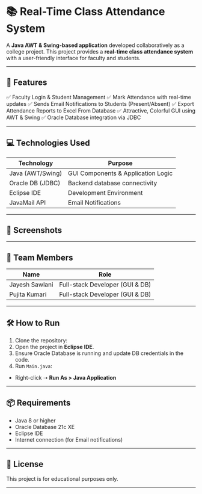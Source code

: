# 📚 Real-Time Class Attendance System

A **Java AWT & Swing-based application** developed collaboratively as a college project. This project provides a **real-time class attendance system** with a user-friendly interface for faculty and students.

---

## 🚀 Features
✅ Faculty Login & Student Management
✅ Mark Attendance with real-time updates
✅ Sends Email Notifications to Students (Present/Absent)
✅ Export Attendance Reports to Excel From Database
✅ Attractive, Colorful GUI using AWT & Swing
✅ Oracle Database integration via JDBC

---

## 💻 Technologies Used
| Technology      | Purpose                               |
|-----------------|---------------------------------------|
| Java (AWT/Swing)| GUI Components & Application Logic    |
| Oracle DB (JDBC)| Backend database connectivity         |
| Eclipse IDE      | Development Environment               |
| JavaMail API     | Email Notifications                  |

---

## 📸 Screenshots


---

## 👥 Team Members
| Name            | Role                          |
|-----------------|---------------------------------|
| Jayesh Sawlani  | Full-stack Developer (GUI & DB)|
| Pujita Kumari   | Full-stack Developer (GUI & DB)|


---

## 🛠️ How to Run
1. Clone the repository:
2. Open the project in **Eclipse IDE**.
3. Ensure Oracle Database is running and update DB credentials in the code.
4. Run `Main.java`:
- Right-click ➝ **Run As > Java Application**

---

## 📦 Requirements
- Java 8 or higher
- Oracle Database 21c XE
- Eclipse IDE
- Internet connection (for Email notifications)

---

## 📖 License
This project is for educational purposes only.

---

